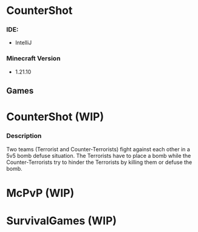 # CounterShot

### IDE:
- IntelliJ

### Minecraft Version
- 1.21.10


## Games

# CounterShot (WIP)
### Description
Two teams (Terrorist and Counter-Terrorists) fight against each other in a 5v5 bomb defuse situation. The Terrorists have to place a bomb while the Counter-Terrorists try to hinder the Terrorists by killing them or defuse the bomb.

# McPvP (WIP)

# SurvivalGames (WIP)
